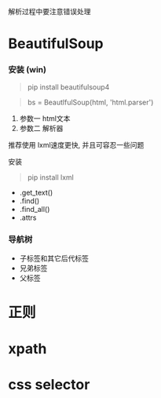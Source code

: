 解析过程中要注意错误处理

# BeautifulSoup

### 安装 (win)
> pip install beautifulsoup4

> bs = BeautlfulSoup(html, 'html.parser')
1. 参数一 html文本
2. 参数二 解析器

推荐使用 lxml速度更快, 并且可容忍一些问题

安装
> pip install lxml

- .get_text()
- .find()
- .find_all()
- .attrs

### 导航树
- 子标签和其它后代标签
- 兄弟标签
- 父标签

# 正则


# xpath


# css selector